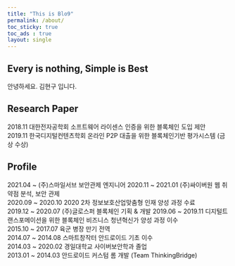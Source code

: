 ```yaml
---
title: "This is Blo9"
permalink: /about/
toc_sticky: true
toc_ads : true
layout: single
---
```


## Every is nothing, Simple is Best
안녕하세요. 김현구 입니다.  



## Research Paper
2018.11 대한전자공학회 소프트웨어 라이센스 인증을 위한 블록체인 도입 제안    
2019.11 한국디지털컨텐츠학회 온라인 P2P 대출을 위한 블록체인기반 평가시스템 (금상 수상)  


## Profile
2021.04 ~ (주)스마일서브 보안관제 엔지니어
2020.11 ~ 2021.01 (주)싸이버원 웹 취약점 분석, 보안 관제    
2020.09 ~ 2020.10 2020 2차 정보보호산업맞춤형 인재 양성 과정 수료  
2019.12 ~ 2020.07 (주)글로스퍼 블록체인 기획 & 개발
2019.06 ~ 2019.11 디지털트랜스포메이션을 위한 블록체인 비즈니스 청년혁신가 양성 과정 이수  
2015.10 ~ 2017.07 육군 병장 만기 전역  
2014.07 ~ 2014.08 스마트창작터 안드로이드 기초 이수  
2014.03 ~ 2020.02 경일대학교 사이버보안학과 졸업  
2013.01 ~ 2014.03 안드로이드 커스텀 롬 개발 (Team ThinkingBridge)  
